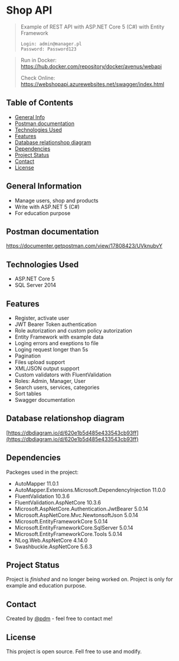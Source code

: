 ﻿# Shop API
> Example of REST API with ASP.NET Core 5 (C#) with Entity Framework
> 
> ```
>Login: admin@manager.pl
> Password: Password123
> ```

>Run in Docker: https://hub.docker.com/repository/docker/avenus/webapi
>
>Check Online: https://webshopapi.azurewebsites.net/swagger/index.html



## Table of Contents
* [General Info](#general-information)
* [Postman documentation](#postman-documentation)
* [Technologies Used](#technologies-used)
* [Features](#features)
* [Database relationshop diagram](#databaseRelationshopDiagram)
* [Dependencies](#dependencies)
* [Project Status](#project-status)
* [Contact](#contact)
* [License](#license)



## General Information
- Manage users, shop and products
- Write with ASP.NET 5 (C#)  
- For education purpose
<!-- You don't have to answer all the questions - just the ones relevant to your project. -->

## Postman documentation

https://documenter.getpostman.com/view/17808423/UVknubvY

## Technologies Used
- ASP.NET Core 5
- SQL Server 2014


## Features
- Register, activate user
- JWT Bearer Token authentication
- Role autorization and custom policy autorization 
- Entity Framework with example data 
- Loging errors and exeptions to file
- Loging request longer than 5s
- Pagination
- Files upload support
- XML/JSON output support
- Custom validators with FluentValidation
- Roles: Admin, Manager, User
- Search users, services, categories 
- Sort tables
- Swagger documentation


## Database relationshop diagram
[https://dbdiagram.io/d/620e1b5d485e433543cb93ff](https://dbdiagram.io/d/620e1b5d485e433543cb93ff)


 
## Dependencies
Packeges used in the project:

- AutoMapper 11.0.1
- AutoMapper.Extensions.Microsoft.DependencyInjection 11.0.0
- FluentValidation 10.3.6
- FluentValidation.AspNetCore 10.3.6
- Microsoft.AspNetCore.Authentication.JwtBearer 5.0.14
- Microsoft.AspNetCore.Mvc.NewtonsoftJson 5.0.14
- Microsoft.EntityFrameworkCore 5.0.14
- Microsoft.EntityFrameworkCore.SqlServer 5.0.14
- Microsoft.EntityFrameworkCore.Tools 5.0.14
- NLog.Web.AspNetCore 4.14.0
- Swashbuckle.AspNetCore 5.6.3


## Project Status
Project is _finished_ and no longer being worked on.  Project is only for example and education purpose.



## Contact
Created by [@pdm](https://www.linkedin.com/in/pawe%C5%82-dmochowski/) - feel free to contact me!


<!-- Optional -->
## License 
This project is open source. Fell free to use and modify.

 